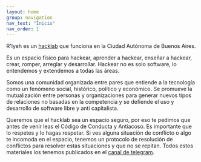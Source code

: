 ```yaml
---
layout: home
group: navigation
nav_text: "Inicio"
nav_order: 1
---
```


R'lyeh es un [hacklab](https://endefensadelsl.org/hacklabs-y-hackerspaces.html)
que funciona en la Ciudad Autónoma de Buenos Aires.

Es un espacio físico para hackear, aprender a hackear, enseñar a hackear, crear,
romper, arreglar y desarrollar. Hackear no es solo software, lo entendemos y
extendemos a todas las áreas.

Somos una comunidad organizada entre pares que entiende a la tecnología como un
fenómeno social, histórico, político y económico. Se promueve la mutualización
entre personas y organizaciones para generar nuevos tipos de relaciones no
basadas en la competencia y se defiende el uso y desarrollo de software libre y
anti capitalista.

Queremos que el hacklab sea un espacio seguro, por eso te pedimos que antes de venir
leas el Código de Conducta y Antiacoso.
Es importante que lo respetes y lo hagas respetar. Si ves alguna situación de
conflicto o algo te incomoda en el espacio, tenemos un
protocolo de resolución de conflictos
para resolver estas situaciones y que no se repitan. Todos estos materiales los tenemos publicados en el [canal de telegram](/contacto/).

